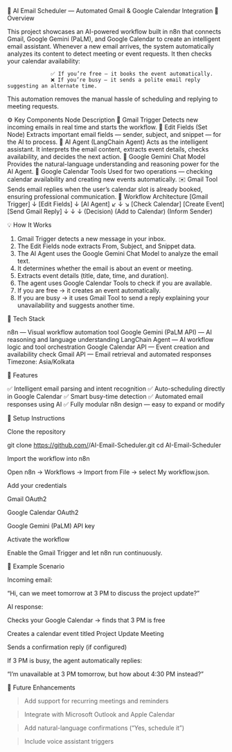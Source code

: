 🤖 AI Email Scheduler — Automated Gmail & Google Calendar Integration
📘 Overview

This project showcases an AI-powered workflow built in n8n that connects Gmail, Google Gemini (PaLM), and Google Calendar to create an intelligent email assistant.
Whenever a new email arrives, the system automatically analyzes its content to detect meeting or event requests. It then checks your calendar availability:

                  ✅ If you’re free — it books the event automatically.
                  ❌ If you’re busy — it sends a polite email reply suggesting an alternate time.

This automation removes the manual hassle of scheduling and replying to meeting requests.

⚙️ Key Components
Node	Description
📩 Gmail Trigger	Detects new incoming emails in real time and starts the workflow.
🧩 Edit Fields (Set Node)	Extracts important email fields — sender, subject, and snippet — for the AI to process.
🧠 AI Agent (LangChain Agent)	Acts as the intelligent assistant. It interprets the email content, extracts event details, checks availability, and decides the next action.
💬 Google Gemini Chat Model	Provides the natural-language understanding and reasoning power for the AI Agent.
📅 Google Calendar Tools	Used for two operations — checking calendar availability and creating new events automatically.
✉️ Gmail Tool	Sends email replies when the user’s calendar slot is already booked, ensuring professional communication.
🧩 Workflow Architecture
                                                              [Gmail Trigger]
                                                                    ↓
                                                               [Edit Fields]
                                                                    ↓
                                                                   [AI Agent]
                                                                   ↙    ↓     ↘
                                                              [Check Calendar] [Create Event] [Send Gmail Reply]
                                                                      ↓             ↓              ↓
                                                                 (Decision)    (Add to Calendar)  (Inform Sender)

💡 How It Works

1. Gmail Trigger detects a new message in your inbox.
2. The Edit Fields node extracts From, Subject, and Snippet data.
3. The AI Agent uses the Google Gemini Chat Model to analyze the email text.
4. It determines whether the email is about an event or meeting.
5. Extracts event details (title, date, time, and duration).
6. The agent uses Google Calendar Tools to check if you are available.
7. If you are free → it creates an event automatically.
8. If you are busy → it uses Gmail Tool to send a reply explaining your unavailability and suggests another time.

🧰 Tech Stack

n8n — Visual workflow automation tool
Google Gemini (PaLM API) — AI reasoning and language understanding
LangChain Agent — AI workflow logic and tool orchestration
Google Calendar API — Event creation and availability check
Gmail API — Email retrieval and automated responses
Timezone: Asia/Kolkata

🚀 Features

✅ Intelligent email parsing and intent recognition
✅ Auto-scheduling directly in Google Calendar
✅ Smart busy-time detection
✅ Automated email responses using AI
✅ Fully modular n8n design — easy to expand or modify

🔐 Setup Instructions

Clone the repository

git clone https://github.com/<your-username>/AI-Email-Scheduler.git
cd AI-Email-Scheduler

Import the workflow into n8n

Open n8n → Workflows → Import from File → select My workflow.json.

Add your credentials

Gmail OAuth2

Google Calendar OAuth2

Google Gemini (PaLM) API key

Activate the workflow

Enable the Gmail Trigger and let n8n run continuously.

📧 Example Scenario

Incoming email:

“Hi, can we meet tomorrow at 3 PM to discuss the project update?”

AI response:

Checks your Google Calendar → finds that 3 PM is free

Creates a calendar event titled Project Update Meeting

Sends a confirmation reply (if configured)

If 3 PM is busy, the agent automatically replies:

“I’m unavailable at 3 PM tomorrow, but how about 4:30 PM instead?”

🧭 Future Enhancements

> Add support for recurring meetings and reminders

> Integrate with Microsoft Outlook and Apple Calendar

> Add natural-language confirmations (“Yes, schedule it”)

> Include voice assistant triggers
